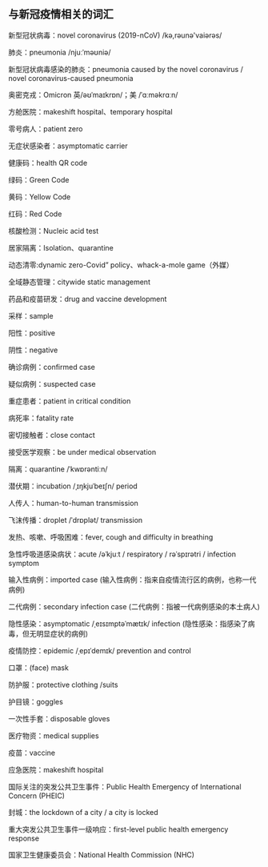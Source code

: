 与新冠疫情相关的词汇
---
新型冠状病毒：novel coronavirus (2019-nCoV) /kə,rəunə'vaiərəs/

肺炎：pneumonia /njuːˈməʊniə/

新型冠状病毒感染的肺炎：pneumonia caused by the novel coronavirus / novel coronavirus-caused pneumonia

奥密克戎：Omicron 英/əʊˈmaɪkrɒn/；美 /ˈɑːməkrɑːn/

方舱医院：makeshift hospital、temporary hospital

零号病人：patient zero

无症状感染者：asymptomatic carrier

健康码：health QR code

绿码：Green Code

黄码：Yellow Code

红码：Red Code

核酸检测：Nucleic acid test

居家隔离：Isolation、quarantine

动态清零:dynamic zero-Covid” policy、whack-a-mole game（外媒）

全域静态管理：citywide static management

药品和疫苗研发：drug and vaccine development

采样：sample

阳性：positive

阴性：negative

确诊病例：confirmed case

疑似病例：suspected case

重症患者：patient in critical condition

病死率：fatality rate

密切接触者：close contact

接受医学观察：be under medical observation

隔离：quarantine  /ˈkwɒrəntiːn/

潜伏期：incubation  /ˌɪŋkjuˈbeɪʃn/ period

人传人：human-to-human transmission

飞沫传播：droplet  /ˈdrɒplət/ transmission

发热、咳嗽、呼吸困难：fever, cough and difficulty in breathing

急性呼吸道感染病状：acute /əˈkjuːt / respiratory / rəˈspɪrətri / infection symptom

输入性病例：imported case (输入性病例：指来自疫情流行区的病例，也称一代病例)

二代病例：secondary infection case  (二代病例：指被一代病例感染的本土病人)

隐性感染：asymptomatic /ˌeɪsɪmptəˈmætɪk/ infection  (隐性感染：指感染了病毒，但无明显症状的病例)

疫情防控：epidemic  /ˌepɪˈdemɪk/  prevention and control

口罩：(face) mask

防护服：protective clothing /suits

护目镜：goggles

一次性手套：disposable gloves

医疗物资：medical supplies

疫苗：vaccine

应急医院：makeshift hospital

国际关注的突发公共卫生事件：Public Health Emergency of International Concern (PHEIC)

封城：the lockdown of a city / a city is locked

重大突发公共卫生事件一级响应：first-level public health emergency response

国家卫生健康委员会：National Health Commission (NHC)

